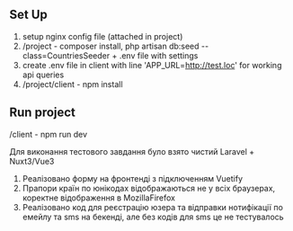 ## Set Up

1. setup nginx config file (attached in project)
2. /project - composer install, php artisan db:seed --class=CountriesSeeder + .env file with settings
3. create .env file in client with line 'APP_URL=http://test.loc' for working api queries
4. /project/client - npm install


## Run project
/client - npm run dev

Для виконання тестового завдання було взято чистий Laravel + Nuxt3/Vue3
1) Реалізовано форму на фронтенді з підключенням Vuetify
2) Прапори країн по юнікодах відображаються не у всіх браузерах, коректне відображення в MozillaFirefox
3) Реалізовано код для реєстрацію юзера та відправки нотифікації по емейлу та sms на бекенді, але без кодів для sms це не тестувалось
